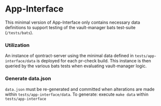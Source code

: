 # App-Interface

This minimal version of App-Interface only contains necessary data definitions to support testing of the vault-manager bats test-suite (`/tests/bats`).

### Utilization

An instance of qontract-server using the minimal data defined in `tests/app-interface/data` is deployed for each pr-check build. This instance is then queried by the various bats tests when evaluating vault-manager logic.

### Generate data.json

`data.json` must be re-generated and committed when alterations are made within `tests/app-interface/data`.
To generate: execute `make data` within `tests/app-interface`
